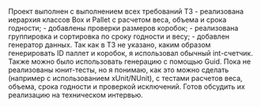 Проект выполнен с выполнением всех требований ТЗ
    - реализована иерархия классов Box и Pallet с расчетом веса, объема и срока годности;
    - добавлены проверки размеров коробок;
    - реализована группировка и сортировка по сроку годности и весу;
    - добавлен генератор данных.
Так как в ТЗ не указано, каким образом генерировать ID паллет и коробок, я использовал обычный int-счетчик. Также можно было использовать генерацию с помощью Guid.
Пока не реализованы юнит-тесты, но я понимаю, как это можно сделать (например с использованием xUnit/NUnit), с тестами расчетов веса, объема, срока годности и проверкой исключений.
Готов обсудить их реализацию на техническом интервью.
